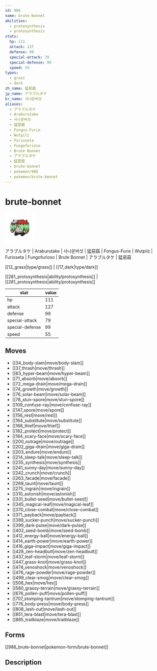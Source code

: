```yaml
---
id: 986
name: brute-bonnet
abilities:
  - protosynthesis
  - protosynthesis
stats:
  hp: 111
  attack: 127
  defense: 99
  special-attack: 79
  special-defense: 99
  speed: 55
types:
  - grass
  - dark
zh_name: 猛恶菇
jp_name: アラブルタケ
kr_name: 사나운버섯
aliases:
  - アラブルタケ
  - Araburutake
  - 사나운버섯
  - 猛惡菇
  - Fongus-Furie
  - Wutpilz
  - Furioseta
  - Fungofurioso
  - Brute Bonnet
  - アラブルタケ
  - 猛恶菇
  - brute-bonnet
  - pokemon/986
  - pokemon/brute-bonnet
---
```

# brute-bonnet

![](https://raw.githubusercontent.com/PokeAPI/sprites/master/sprites/pokemon/986.png)

アラブルタケ | Araburutake | 사나운버섯 | 猛惡菇 | Fongus-Furie | Wutpilz | Furioseta | Fungofurioso | Brute Bonnet | アラブルタケ | 猛恶菇

[[12_grass|type/grass]] | [[17_dark|type/dark]]

[[281_protosynthesis|ability/protosynthesis]] | [[281_protosynthesis|ability/protosynthesis]]

|stat|value|
|---|---|
|hp|111|
|attack|127|
|defense|99|
|special-attack|79|
|special-defense|99|
|speed|55|


## Moves

- [[34_body-slam|move/body-slam]]
- [[37_thrash|move/thrash]]
- [[63_hyper-beam|move/hyper-beam]]
- [[71_absorb|move/absorb]]
- [[72_mega-drain|move/mega-drain]]
- [[74_growth|move/growth]]
- [[76_solar-beam|move/solar-beam]]
- [[78_stun-spore|move/stun-spore]]
- [[109_confuse-ray|move/confuse-ray]]
- [[147_spore|move/spore]]
- [[156_rest|move/rest]]
- [[164_substitute|move/substitute]]
- [[168_thief|move/thief]]
- [[182_protect|move/protect]]
- [[184_scary-face|move/scary-face]]
- [[200_outrage|move/outrage]]
- [[202_giga-drain|move/giga-drain]]
- [[203_endure|move/endure]]
- [[214_sleep-talk|move/sleep-talk]]
- [[235_synthesis|move/synthesis]]
- [[241_sunny-day|move/sunny-day]]
- [[242_crunch|move/crunch]]
- [[263_facade|move/facade]]
- [[269_taunt|move/taunt]]
- [[275_ingrain|move/ingrain]]
- [[310_astonish|move/astonish]]
- [[331_bullet-seed|move/bullet-seed]]
- [[345_magical-leaf|move/magical-leaf]]
- [[370_close-combat|move/close-combat]]
- [[371_payback|move/payback]]
- [[389_sucker-punch|move/sucker-punch]]
- [[399_dark-pulse|move/dark-pulse]]
- [[402_seed-bomb|move/seed-bomb]]
- [[412_energy-ball|move/energy-ball]]
- [[414_earth-power|move/earth-power]]
- [[416_giga-impact|move/giga-impact]]
- [[428_zen-headbutt|move/zen-headbutt]]
- [[437_leaf-storm|move/leaf-storm]]
- [[447_grass-knot|move/grass-knot]]
- [[474_venoshock|move/venoshock]]
- [[476_rage-powder|move/rage-powder]]
- [[499_clear-smog|move/clear-smog]]
- [[506_hex|move/hex]]
- [[580_grassy-terrain|move/grassy-terrain]]
- [[676_pollen-puff|move/pollen-puff]]
- [[707_stomping-tantrum|move/stomping-tantrum]]
- [[776_body-press|move/body-press]]
- [[808_lash-out|move/lash-out]]
- [[851_tera-blast|move/tera-blast]]
- [[885_trailblaze|move/trailblaze]]

## Forms



[[986_brute-bonnet|pokemon-form/brute-bonnet]]

## Description




